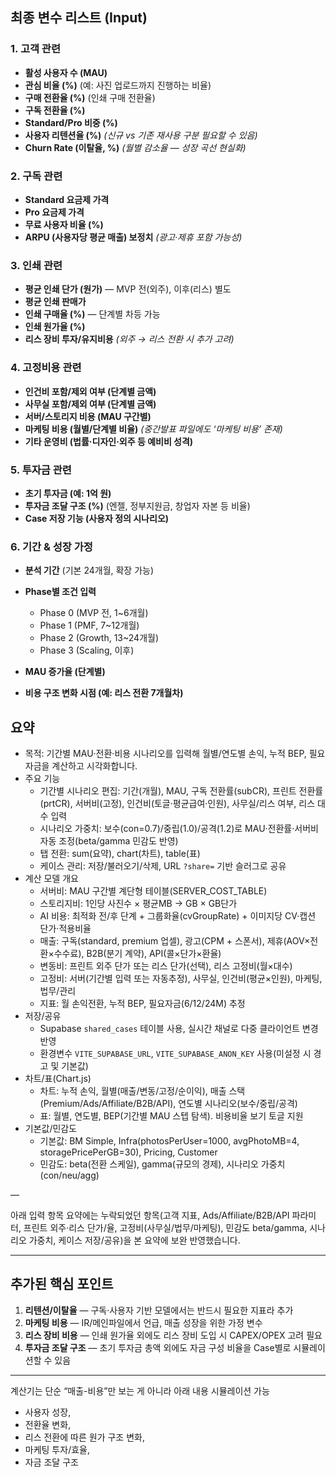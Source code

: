 ﻿## 최종 변수 리스트 (Input)

### 1. 고객 관련

* **활성 사용자 수 (MAU)**
* **관심 비율 (%)** (예: 사진 업로드까지 진행하는 비율)
* **구매 전환율 (%)** (인쇄 구매 전환율)
* **구독 전환율 (%)**
* **Standard/Pro 비중 (%)**
* **사용자 리텐션율 (%)** *(신규 vs 기존 재사용 구분 필요할 수 있음)*
* **Churn Rate (이탈율, %)** *(월별 감소율 — 성장 곡선 현실화)*

### 2. 구독 관련

* **Standard 요금제 가격**
* **Pro 요금제 가격**
* **무료 사용자 비율 (%)**
* **ARPU (사용자당 평균 매출) 보정치** *(광고·제휴 포함 가능성)*

### 3. 인쇄 관련

* **평균 인쇄 단가 (원가)** — MVP 전(외주), 이후(리스) 별도
* **평균 인쇄 판매가**
* **인쇄 구매율 (%)** — 단계별 차등 가능
* **인쇄 원가율 (%)**
* **리스 장비 투자/유지비용** *(외주 → 리스 전환 시 추가 고려)*

### 4. 고정비용 관련

* **인건비 포함/제외 여부 (단계별 금액)**
* **사무실 포함/제외 여부 (단계별 금액)**
* **서버/스토리지 비용 (MAU 구간별)**
* **마케팅 비용 (월별/단계별 비율)** *(중간발표 파일에도 ‘마케팅 비용’ 존재)*
* **기타 운영비 (법률·디자인·외주 등 예비비 성격)**

### 5. 투자금 관련

* **초기 투자금 (예: 1억 원)**
* **투자금 조달 구조 (%)** (엔젤, 정부지원금, 창업자 자본 등 비율)
* **Case 저장 기능 (사용자 정의 시나리오)**

### 6. 기간 & 성장 가정

* **분석 기간** (기본 24개월, 확장 가능)
* **Phase별 조건 입력**

  * Phase 0 (MVP 전, 1\~6개월)
  * Phase 1 (PMF, 7\~12개월)
  * Phase 2 (Growth, 13\~24개월)
  * Phase 3 (Scaling, 이후)
  
* **MAU 증가율 (단계별)**
* **비용 구조 변화 시점 (예: 리스 전환 7개월차)**

## 요약

- 목적: 기간별 MAU·전환·비용 시나리오를 입력해 월별/연도별 손익, 누적 BEP, 필요 자금을 계산하고 시각화합니다.
- 주요 기능
  - 기간별 시나리오 편집: 기간(개월), MAU, 구독 전환률(subCR), 프린트 전환률(prtCR), 서버비(고정), 인건비(토글·평균급여·인원), 사무실/리스 여부, 리스 대수 입력
  - 시나리오 가중치: 보수(con=0.7)/중립(1.0)/공격(1.2)로 MAU·전환률·서버비 자동 조정(beta/gamma 민감도 반영)
  - 탭 전환: sum(요약), chart(차트), table(표)
  - 케이스 관리: 저장/불러오기/삭제, URL `?share=` 기반 슬러그로 공유
- 계산 모델 개요
  - 서버비: MAU 구간별 계단형 테이블(SERVER_COST_TABLE)
  - 스토리지비: 1인당 사진수 × 평균MB → GB × GB단가
  - AI 비용: 최적화 전/후 단계 + 그룹화율(cvGroupRate) + 이미지당 CV·캡션 단가·적용비율
  - 매출: 구독(standard, premium 업셀), 광고(CPM + 스폰서), 제휴(AOV×전환×수수료), B2B(분기 계약), API(콜×단가×환율)
  - 변동비: 프린트 외주 단가 또는 리스 단가(선택), 리스 고정비(월×대수)
  - 고정비: 서버(기간별 입력 또는 자동추정), 사무실, 인건비(평균×인원), 마케팅, 법무/관리
  - 지표: 월 손익전환, 누적 BEP, 필요자금(6/12/24M) 추정
- 저장/공유
  - Supabase `shared_cases` 테이블 사용, 실시간 채널로 다중 클라이언트 변경 반영
  - 환경변수 `VITE_SUPABASE_URL`, `VITE_SUPABASE_ANON_KEY` 사용(미설정 시 경고 및 기본값)
- 차트/표(Chart.js)
  - 차트: 누적 손익, 월별(매출/변동/고정/순이익), 매출 스택(Premium/Ads/Affiliate/B2B/API), 연도별 시나리오(보수/중립/공격)
  - 표: 월별, 연도별, BEP(기간별 MAU 스텝 탐색). 비용비율 보기 토글 지원
- 기본값/민감도
  - 기본값: BM Simple, Infra(photosPerUser=1000, avgPhotoMB=4, storagePricePerGB=30), Pricing, Customer
  - 민감도: beta(전환 스케일), gamma(규모의 경제), 시나리오 가중치(con/neu/agg)

—

아래 입력 항목 요약에는 누락되었던 항목(고객 지표, Ads/Affiliate/B2B/API 파라미터, 프린트 외주·리스 단가/율, 고정비(사무실/법무/마케팅), 민감도 beta/gamma, 시나리오 가중치, 케이스 저장/공유)을 본 요약에 보완 반영했습니다.

---

## 추가된 핵심 포인트

1. **리텐션/이탈율** — 구독·사용자 기반 모델에서는 반드시 필요한 지표라 추가
2. **마케팅 비용** — IR/메인파일에서 언급, 매출 성장을 위한 가정 변수
3. **리스 장비 비용** — 인쇄 원가율 외에도 리스 장비 도입 시 CAPEX/OPEX 고려 필요
4. **투자금 조달 구조** — 초기 투자금 총액 외에도 자금 구성 비율을 Case별로 시뮬레이션할 수 있음

---

계산기는 단순 “매출-비용”만 보는 게 아니라 아래 내용 시뮬레이션 가능

* 사용자 성장,
* 전환율 변화,
* 리스 전환에 따른 원가 구조 변화,
* 마케팅 투자/효율,
* 자금 조달 구조

